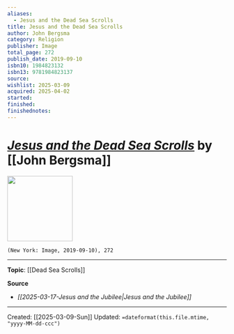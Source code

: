 ```yaml
---
aliases:
  - Jesus and the Dead Sea Scrolls
title: Jesus and the Dead Sea Scrolls
author: John Bergsma
category: Religion
publisher: Image
total_page: 272
publish_date: 2019-09-10
isbn10: 1984823132
isbn13: 9781984823137
source: 
wishlist: 2025-03-09
acquired: 2025-04-02
started: 
finished: 
finishednotes:
---
```

# *[Jesus and the Dead Sea Scrolls]()* by [[John Bergsma]]

<img src="http://books.google.com/books/content?id=kX9_DwAAQBAJ&printsec=frontcover&img=1&zoom=1&edge=curl&source=gbs_api" width=150>

`(New York: Image, 2019-09-10), 272`



--- 
**Topic**: [[Dead Sea Scrolls]]

**Source**
- *[[2025-03-17-Jesus and the Jubilee|Jesus and the Jubilee]]*
 ---
Created: [[2025-03-09-Sun]]
Updated: `=dateformat(this.file.mtime, "yyyy-MM-dd-ccc")`